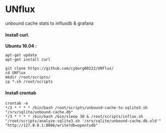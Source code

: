 # UNflux
unbound cache stats to influxdb &amp; grafana

#### Install curl.

**Ubuntu 16.04 :**

```
apt-get update
apt-get install curl
```

```
git clone https://github.com/cyborg00222/UNflux/
cd UNflux
mkdir /root/scripts/
cp *.sh /root/scripts
```

#### Install crontab
```
crontab -e
*/3 * * * * /bin/bash /root/scripts/unbound-cache-to-sqlite3.sh "/srv/sqlite/unbound-cache.db"
*/3 * * * * /bin/bash /bin/sleep 30 & /root/scripts/influx.sh "/root/scripts/analyze-sqlite3.sh '/srv/sqlite/unbound-cache.db.old'" "http://127.0.0.1:8086/write?db=opentsdb"
```

